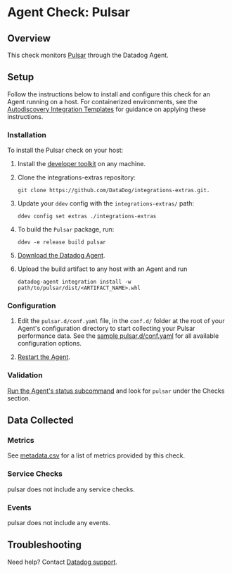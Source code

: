 # Agent Check: Pulsar

## Overview

This check monitors [Pulsar][1] through the Datadog Agent.

## Setup

Follow the instructions below to install and configure this check for an Agent running on a host. For containerized environments, see the [Autodiscovery Integration Templates][2] for guidance on applying these instructions.

### Installation

To install the Pulsar check on your host:

1. Install the [developer toolkit](https://docs.datadoghq.com/developers/integrations/new_check_howto/#developer-toolkit) on any machine.
2. Clone the integrations-extras repository:

   ```shell
   git clone https://github.com/DataDog/integrations-extras.git.
   ```

3. Update your `ddev` config with the `integrations-extras/` path:

   ```shell
   ddev config set extras ./integrations-extras
   ```

4. To build the `Pulsar` package, run:

   ```shell
   ddev -e release build pulsar
   ```
5. [Download the Datadog Agent](https://app.datadoghq.com/account/settings#agent).
6. Upload the build artifact to any host with an Agent and run
   ```shell
   datadog-agent integration install -w path/to/pulsar/dist/<ARTIFACT_NAME>.whl
   ```

### Configuration

1. Edit the `pulsar.d/conf.yaml` file, in the `conf.d/` folder at the root of your Agent's configuration directory to start collecting your Pulsar performance data. See the [sample pulsar.d/conf.yaml][3] for all available configuration options.

2. [Restart the Agent][4].

### Validation

[Run the Agent's status subcommand][5] and look for `pulsar` under the Checks section.

## Data Collected

### Metrics

See [metadata.csv][6] for a list of metrics provided by this check.

### Service Checks

pulsar does not include any service checks.

### Events

pulsar does not include any events.

## Troubleshooting

Need help? Contact [Datadog support][7].

[1]: https://pulsar.apache.org/
[2]: https://docs.datadoghq.com/agent/kubernetes/integrations/
[3]: https://github.com/DataDog/integrations-extras/blob/master/pulsar/datadog_checks/pulsar/data/conf.yaml.example
[4]: https://docs.datadoghq.com/agent/guide/agent-commands/#start-stop-and-restart-the-agent
[5]: https://docs.datadoghq.com/agent/guide/agent-commands/#agent-status-and-information
[6]: https://github.com/DataDog/integrations-extras/blob/master/pulsar/metadata.csv
[7]: https://docs.datadoghq.com/help/
